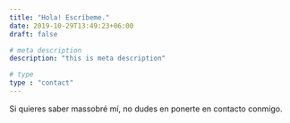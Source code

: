 ```yaml
---
title: "Hola! Escríbeme."
date: 2019-10-29T13:49:23+06:00
draft: false

# meta description
description: "this is meta description"

# type
type : "contact"
---
```


Si quieres saber massobré mí, no dudes en ponerte en contacto conmigo.